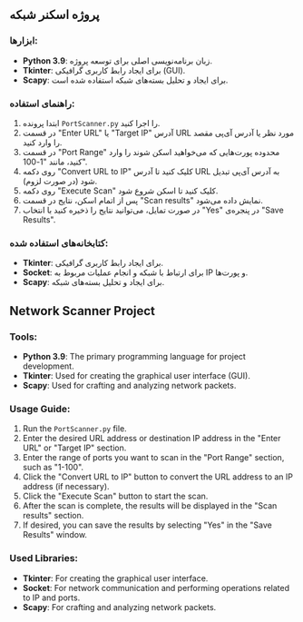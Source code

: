 ## پروژه اسکنر شبکه

### ابزار‌ها:
- **Python 3.9**: زبان برنامه‌نویسی اصلی برای توسعه پروژه.
- **Tkinter**: برای ایجاد رابط کاربری گرافیکی (GUI).
- **Scapy**: برای ایجاد و تحلیل بسته‌های شبکه استفاده شده است.

### راهنمای استفاده:
1. ابتدا پرونده `PortScanner.py` را اجرا کنید.
2. در قسمت "Enter URL" یا "Target IP" آدرس URL مورد نظر یا آدرس آی‌پی مقصد را وارد کنید.
3. در قسمت "Port Range" محدوده پورت‌هایی که می‌خواهید اسکن شوند را وارد کنید، مانند "1-100".
4. روی دکمه "Convert URL to IP" کلیک کنید تا آدرس URL به آدرس آی‌پی تبدیل شود (در صورت لزوم).
5. روی دکمه "Execute Scan" کلیک کنید تا اسکن شروع شود.
6. پس از اتمام اسکن، نتایج در قسمت "Scan results" نمایش داده می‌شود.
7. در صورت تمایل، می‌توانید نتایج را ذخیره کنید با انتخاب "Yes" در پنجره‌ی "Save Results".

### کتابخانه‌های استفاده شده:
- **Tkinter**: برای ایجاد رابط کاربری گرافیکی.
- **Socket**: برای ارتباط با شبکه و انجام عملیات مربوط به IP و پورت‌ها.
- **Scapy**: برای ایجاد و تحلیل بسته‌های شبکه.

## Network Scanner Project

### Tools:
- **Python 3.9**: The primary programming language for project development.
- **Tkinter**: Used for creating the graphical user interface (GUI).
- **Scapy**: Used for crafting and analyzing network packets.

### Usage Guide:
1. Run the `PortScanner.py` file.
2. Enter the desired URL address or destination IP address in the "Enter URL" or "Target IP" section.
3. Enter the range of ports you want to scan in the "Port Range" section, such as "1-100".
4. Click the "Convert URL to IP" button to convert the URL address to an IP address (if necessary).
5. Click the "Execute Scan" button to start the scan.
6. After the scan is complete, the results will be displayed in the "Scan results" section.
7. If desired, you can save the results by selecting "Yes" in the "Save Results" window.

### Used Libraries:
- **Tkinter**: For creating the graphical user interface.
- **Socket**: For network communication and performing operations related to IP and ports.
- **Scapy**: For crafting and analyzing network packets.
